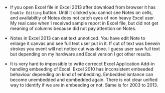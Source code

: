 

- If you open Excel file in Excel 2013 after download from browser it has `Enable Editing` button. Until it clicked you cannot see Notes on cells, and availabiltiy of Notes does not catch eyes of non heavy Excel user. My real case when I received sample report in Excel file, but did not get meaning of columns because did not pay attention on Notes.

- Notes in Excel 2013 can eat text unnoticed. You have edit Note to enlarge it canvas and see full text user put in it. If cut of text was beewin strokes you event will not notice cut was done. I guess user saw full text but depending on my hardware and Excel version I got other results.

- It is very hard to impossible to write correcct Excel Application Add-in handling embeeding of Excel. Excel 2010 has inconsistent embeeded behaviour depending on kind of embedding.  Embedded isntance can become unembedded and epmbedded again. There is not clear unified way to identify if we are in embeeding or not. Same is for 2003 to 2013.